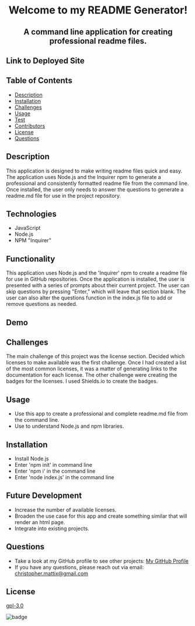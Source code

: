 

# <p align="center">Welcome to my README Generator!</p> 
## <p align="center">A command line application for creating professional readme files.</p>

## Link to Deployed Site


## Table of Contents
  * [Description](#description)
  * [Installation](#installation)
  * [Challenges](#challenges)
  * [Usage](#usage)
  * [Test](#test)
  * [Contributors](#contributors)
  * [License](#license)
  * [Questions](#questions)

## Description

This application is designed to make writing readme files quick and easy. The application uses Node.js and the Inquirer npm to generate a professional and consistently formatted readme file from the command line. Once installed, the user only needs to answer the questions to generate a readme.md file for use in the project repository.
 
## Technologies
* JavaScript
* Node.js
* NPM "Inquirer"

## Functionality

This application uses Node.js and the 'Inquirer' npm to create a readme file for use in GitHub repositories. Once the application is installed, the user is presented with a series of prompts about their current project. The user can skip questions by pressing "Enter," which will leave that section blank. The user can also alter the questions function in the index.js file to add or remove questions as needed.

## Demo


## Challenges

The main challenge of this project was the license section. Decided which licenses to make available was the first challenge. Once I had created a list of the most common licenses, it was a matter of generating links to the documentation for each license. The other challenge were creating the badges for the licenses. I used Shields.io to create the badges.

## Usage
* Use this app to create a professional and complete readme.md file from the command line.
* Use to understand Node.js and npm libraries.

## Installation
* Install Node.js
* Enter 'npm init' in command line
* Enter 'npm i' in the command line
* Enter 'node index.js' in the command line

## Future Development
* Increase the number of available licenses.
* Broaden the use case for this app and create something similar that will render an html page.
* Integrate into existing projects.

## Questions
* Take a look at my GitHub profile to see other projects: 
[My GitHub Profile](https://github.com/BeardoMattix)
* If you have any questions, please reach out via email: christopher.mattix@gmail.com

## License
[gpl-3.0](https://opensource.org/licenses/gpl-3.0)

![badge](https://img.shields.io/static/v1?label=License&message=gpl-3.0&color=success)

